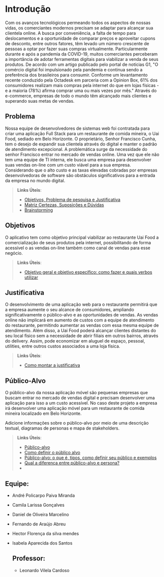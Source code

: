 # Introdução

Com os avanços tecnológicos permeando todos os aspectos de nossas vidas, os comerciantes modernos precisam se adaptar para alcançar sua clientela online. A busca por conveniência, a falta de tempo para deslocamentos e a oportunidade de comparar preços e aproveitar cupons de desconto, entre outros fatores, têm levado um número crescente de pessoas a optar por fazer suas compras virtualmente.
Particularmente durante e após a pandemia da COVID-19, muitos comerciantes perceberam a importância de adotar ferramentas digitais para viabilizar a venda de seus produtos. De acordo com um artigo publicado pelo portal de notícias G1, "O comércio digital foi impulsionado pela pandemia e continua sendo a preferência dos brasileiros para consumir. Conforme um levantamento recente conduzido pela Octadesk em parceria com a Opinion Box, 61% dos consumidores realizam mais compras pela internet do que em lojas físicas - e a maioria (78%) afirma comprar uma ou mais vezes por mês." Através do  e-commerce, empresas de todo o mundo têm alcançado mais clientes e superando suas metas de vendas.


## Problema

Nossa equipe de desenvolvedores de sistemas web foi contratada para criar uma aplicação Full Stack para um restaurante de  comida mineira, o Uai Food, sediado em Belo Horizonte. O proprietário, Senhor Francisco Cunha, tem o desejo de expandir sua clientela através do digital e manter o padrão de atendimento excepcional.
A problemática surge da necessidade do senhor Francisco entrar no mercado de vendas online. Uma vez que ele não tem uma equipe de TI interna,  ele busca uma empresa para desenvolver suas vendas on-line com um custo viável para a sua empresa. Considerando que o alto custo e as taxas elevadas cobradas por empresas desenvolvedoras de software são obstáculos significativos para a entrada da empresa no mundo digital.


> **Links Úteis**:
> - [Objetivos, Problema de pesquisa e Justificativa](https://medium.com/@versioparole/objetivos-problema-de-pesquisa-e-justificativa-c98c8233b9c3)
> - [Matriz Certezas, Suposições e Dúvidas](https://medium.com/educa%C3%A7%C3%A3o-fora-da-caixa/matriz-certezas-suposi%C3%A7%C3%B5es-e-d%C3%BAvidas-fa2263633655)
> - [Brainstorming](https://www.euax.com.br/2018/09/brainstorming/)

## Objetivos

O aplicativo tem como objetivo principal viabilizar ao restaurante Uai Food a comercialização de seus produtos pela internet, possibilitando de forma acessível o as vendas on-line também como canal de vendas para esse negócio. 
 
> **Links Úteis**:
> - [Objetivo geral e objetivo específico: como fazer e quais verbos utilizar](https://blog.mettzer.com/diferenca-entre-objetivo-geral-e-objetivo-especifico/)

## Justificativa

O desenvolvimento de uma aplicação web para o  restaurante permitirá que a empresa aumente o seu alcance de consumidores, ampliando significativamente o público-alvo e as oportunidades de vendas. As vendas online não implicará em aumento de custos com a equipe de atendimento do restaurante, permitindo aumentar as vendas com essa mesma equipe de atendimento.  Além disso, a Uai Food poderá alcançar clientes distantes do seu local físico sem a necessidade de abrir filiais em outros bairros, através do delivery. Assim, pode economizar em aluguel de espaço, pessoal, utilities, entre outros custos associados a uma loja física.

> **Links Úteis**:
> - [Como montar a justificativa](https://guiadamonografia.com.br/como-montar-justificativa-do-tcc/)

## Público-Alvo

O público-alvo da nossa aplicação móvel são pequenas empresas que buscam entrar no mercado de vendas digital e precisam desenvolver uma aplicação para isso a um custo acessível. No caso deste projeto a empresa irá desenvolver uma aplicação móvel para um restaurante de comida mineira localizado em Belo Horizonte.

Adicione informações sobre o público-alvo por meio de uma descrição textual, diagramas de personas e mapa de stakeholders.

> **Links Úteis**:
> - [Público-alvo](https://blog.hotmart.com/pt-br/publico-alvo/)
> - [Como definir o público alvo](https://exame.com/pme/5-dicas-essenciais-para-definir-o-publico-alvo-do-seu-negocio/)
> - [Público-alvo: o que é, tipos, como definir seu público e exemplos](https://klickpages.com.br/blog/publico-alvo-o-que-e/)
> - [Qual a diferença entre público-alvo e persona?](https://rockcontent.com/blog/diferenca-publico-alvo-e-persona/)
> - 


## Equipe: 
- André Policarpo Paiva Miranda
- Camila Larissa Gonçalves
- Daniel de Oliveira Marcelino
- Fernando de Araújo Abreu
- Hector Florença da silva mendes
- Isabela Aparecida dos Santos

  ## Professor:
  
  - Leonardo Vilela Cardoso
